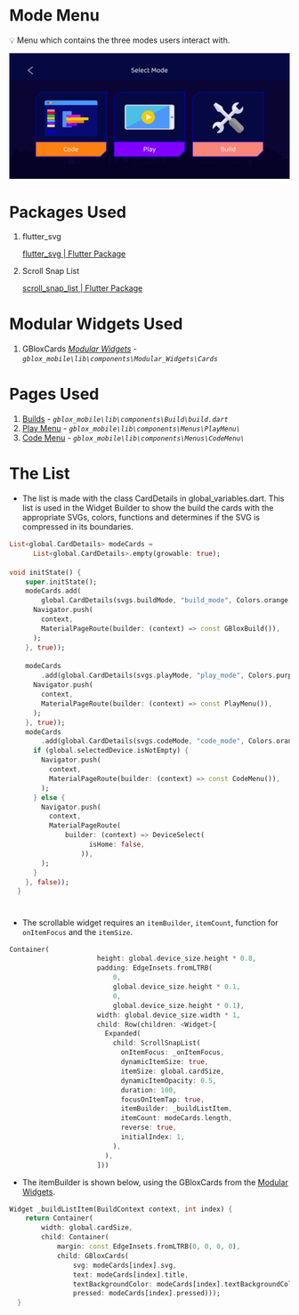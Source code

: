 # Mode Menu

<aside>
💡 Menu which contains the three modes users interact with.

</aside>

![Untitled](Mode%20Menu%20765e1693a2e54b0b81c16545c03c91ff/Untitled.png)

# Packages Used

1. flutter_svg
    
    [flutter_svg | Flutter Package](https://pub.dev/packages/flutter_svg)
    
2. Scroll Snap List
    
    [scroll_snap_list | Flutter Package](https://pub.dev/packages/scroll_snap_list)
    

# Modular Widgets Used

1. GBloxCards *[Modular Widgets](../Modular%20Widgets%2072c25ed16f334935a10e40f350c66396.md)  - `gblox_mobile\lib\components\Modular_Widgets\Cards`*

# Pages Used

1. [Builds](../Builds%20ac6ab7595121430d83b7fe02fe35124e.md) - *`gblox_mobile\lib\components\Build\build.dart`*
2. [Play Menu](Play%20Menu%206ac7ed1cd85747d5ab28548bf77d0617.md) - *`gblox_mobile\lib\components\Menus\PlayMenu\`*
3. [Code Menu](Code%20Menu%20270ecd741cd8425081f3b3970017f049.md) - *`gblox_mobile\lib\components\Menus\CodeMenu\`*

# The List

- The list is made with the class CardDetails in global_variables.dart. This list is used in the Widget Builder to show the build the cards with the appropriate SVGs, colors, functions and determines if the SVG is compressed in its boundaries.

```dart
List<global.CardDetails> modeCards =
      List<global.CardDetails>.empty(growable: true);

void initState() {
    super.initState();
    modeCards.add(
        global.CardDetails(svgs.buildMode, "build_mode", Colors.orange, () {
      Navigator.push(
        context,
        MaterialPageRoute(builder: (context) => const GBloxBuild()),
      );
    }, true));

    modeCards
        .add(global.CardDetails(svgs.playMode, "play_mode", Colors.purple, () {
      Navigator.push(
        context,
        MaterialPageRoute(builder: (context) => const PlayMenu()),
      );
    }, true));
    modeCards
        .add(global.CardDetails(svgs.codeMode, "code_mode", Colors.orange, () {
      if (global.selectedDevice.isNotEmpty) {
        Navigator.push(
          context,
          MaterialPageRoute(builder: (context) => const CodeMenu()),
        );
      } else {
        Navigator.push(
          context,
          MaterialPageRoute(
              builder: (context) => DeviceSelect(
                    isHome: false,
                  )),
        );
      }
    }, false));
  }
```

# 

- The scrollable widget requires an `itemBuilder`, `itemCount`, function for `onItemFocus` and the `itemSize`.

```dart
Container(
                      height: global.device_size.height * 0.8,
                      padding: EdgeInsets.fromLTRB(
                          0,
                          global.device_size.height * 0.1,
                          0,
                          global.device_size.height * 0.1),
                      width: global.device_size.width * 1,
                      child: Row(children: <Widget>[
                        Expanded(
                          child: ScrollSnapList(
                            onItemFocus: _onItemFocus,
                            dynamicItemSize: true,
                            itemSize: global.cardSize,
                            dynamicItemOpacity: 0.5,
                            duration: 100,
                            focusOnItemTap: true,
                            itemBuilder: _buildListItem,
                            itemCount: modeCards.length,
                            reverse: true,
                            initialIndex: 1,
                          ),
                        ),
                      ]))
```

- The itemBuilder is shown below, using the GBloxCards from the [Modular Widgets](../Modular%20Widgets%2072c25ed16f334935a10e40f350c66396.md).

```dart
Widget _buildListItem(BuildContext context, int index) {
    return Container(
        width: global.cardSize,
        child: Container(
            margin: const EdgeInsets.fromLTRB(0, 0, 0, 0),
            child: GBloxCards(
                svg: modeCards[index].svg,
                text: modeCards[index].title,
                textBackgroundColor: modeCards[index].textBackgroundColor,
                pressed: modeCards[index].pressed)));
  }
```